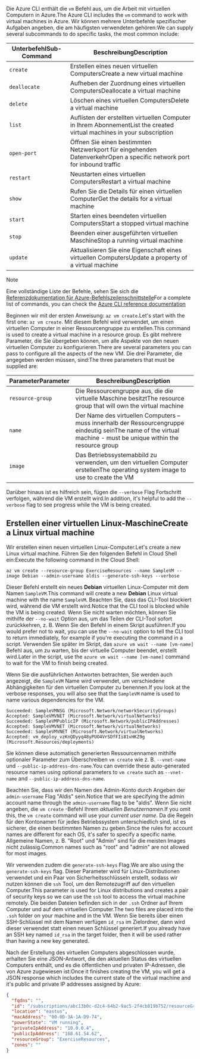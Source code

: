 <span data-ttu-id="4f24d-101">Die Azure CLI enthält die `vm` Befehl aus, um die Arbeit mit virtuellen Computern in Azure.</span><span class="sxs-lookup"><span data-stu-id="4f24d-101">The Azure CLI includes the `vm` command to work with virtual machines in Azure.</span></span> <span data-ttu-id="4f24d-102">Wir können mehrere Unterbefehle spezifischer Aufgaben angeben, die am häufigsten verwendeten gehören:</span><span class="sxs-lookup"><span data-stu-id="4f24d-102">We can supply several subcommands to do specific tasks, the most common include:</span></span>

| <span data-ttu-id="4f24d-103">Unterbefehl</span><span class="sxs-lookup"><span data-stu-id="4f24d-103">Sub-Command</span></span> | <span data-ttu-id="4f24d-104">Beschreibung</span><span class="sxs-lookup"><span data-stu-id="4f24d-104">Description</span></span> |
|-------------|-------------|
| `create`    | <span data-ttu-id="4f24d-105">Erstellen eines neuen virtuellen Computers</span><span class="sxs-lookup"><span data-stu-id="4f24d-105">Create a new virtual machine</span></span> |
| `deallocate` | <span data-ttu-id="4f24d-106">Aufheben der Zuordnung eines virtuellen Computers</span><span class="sxs-lookup"><span data-stu-id="4f24d-106">Deallocate a virtual machine</span></span> |
| `delete` | <span data-ttu-id="4f24d-107">Löschen eines virtuellen Computers</span><span class="sxs-lookup"><span data-stu-id="4f24d-107">Delete a virtual machine</span></span> |
| `list` | <span data-ttu-id="4f24d-108">Auflisten der erstellten virtuellen Computer in Ihrem Abonnement</span><span class="sxs-lookup"><span data-stu-id="4f24d-108">List the created virtual machines in your subscription</span></span> |
| `open-port` | <span data-ttu-id="4f24d-109">Öffnen Sie einen bestimmten Netzwerkport für eingehenden Datenverkehr</span><span class="sxs-lookup"><span data-stu-id="4f24d-109">Open a specific network port for inbound traffic</span></span> |
| `restart` | <span data-ttu-id="4f24d-110">Neustarten eines virtuellen Computers</span><span class="sxs-lookup"><span data-stu-id="4f24d-110">Restart a virtual machine</span></span> |
| `show` | <span data-ttu-id="4f24d-111">Rufen Sie die Details für einen virtuellen Computer</span><span class="sxs-lookup"><span data-stu-id="4f24d-111">Get the details for a virtual machine</span></span> |
| `start` | <span data-ttu-id="4f24d-112">Starten eines beendeten virtuellen Computers</span><span class="sxs-lookup"><span data-stu-id="4f24d-112">Start a stopped virtual machine</span></span> |
| `stop` | <span data-ttu-id="4f24d-113">Beenden einer ausgeführten virtuellen Maschine</span><span class="sxs-lookup"><span data-stu-id="4f24d-113">Stop a running virtual machine</span></span> |
| `update` | <span data-ttu-id="4f24d-114">Aktualisieren Sie eine Eigenschaft eines virtuellen Computers</span><span class="sxs-lookup"><span data-stu-id="4f24d-114">Update a property of a virtual machine</span></span> |

> [!NOTE]
> <span data-ttu-id="4f24d-115">Eine vollständige Liste der Befehle, sehen Sie sich die [Referenzdokumentation für Azure-Befehlszeilenschnittstelle](https://docs.microsoft.com/en-us/cli/azure/reference-index?view=azure-cli-latest)</span><span class="sxs-lookup"><span data-stu-id="4f24d-115">For a complete list of commands, you can check the [Azure CLI reference documentation](https://docs.microsoft.com/en-us/cli/azure/reference-index?view=azure-cli-latest)</span></span>

<span data-ttu-id="4f24d-116">Beginnen wir mit der ersten Anweisung: `az vm create`.</span><span class="sxs-lookup"><span data-stu-id="4f24d-116">Let's start with the first one: `az vm create`.</span></span> <span data-ttu-id="4f24d-117">Mit diesem Befehl wird verwendet, um einen virtuellen Computer in einer Ressourcengruppe zu erstellen.</span><span class="sxs-lookup"><span data-stu-id="4f24d-117">This command is used to create a virtual machine in a resource group.</span></span> <span data-ttu-id="4f24d-118">Es gibt mehrere Parameter, die Sie übergeben können, um alle Aspekte von den neuen virtuellen Computer zu konfigurieren.</span><span class="sxs-lookup"><span data-stu-id="4f24d-118">There are several parameters you can pass to configure all the aspects of the new VM.</span></span> <span data-ttu-id="4f24d-119">Die drei Parameter, die angegeben werden müssen, sind:</span><span class="sxs-lookup"><span data-stu-id="4f24d-119">The three parameters that must be supplied are:</span></span>

| <span data-ttu-id="4f24d-120">Parameter</span><span class="sxs-lookup"><span data-stu-id="4f24d-120">Parameter</span></span> | <span data-ttu-id="4f24d-121">Beschreibung</span><span class="sxs-lookup"><span data-stu-id="4f24d-121">Description</span></span> |
|-----------|-------------|
| `resource-group` | <span data-ttu-id="4f24d-122">Die Ressourcengruppe aus, die die virtuelle Maschine besitzt</span><span class="sxs-lookup"><span data-stu-id="4f24d-122">The resource group that will own the virtual machine</span></span> |
| `name` | <span data-ttu-id="4f24d-123">Der Name des virtuellen Computers – muss innerhalb der Ressourcengruppe eindeutig sein</span><span class="sxs-lookup"><span data-stu-id="4f24d-123">The name of the virtual machine - must be unique within the resource group</span></span> |
| `image` | <span data-ttu-id="4f24d-124">Das Betriebssystemabbild zu verwenden, um den virtuellen Computer erstellen</span><span class="sxs-lookup"><span data-stu-id="4f24d-124">The operating system image to use to create the VM</span></span> |

<span data-ttu-id="4f24d-125">Darüber hinaus ist es hilfreich sein, fügen die `--verbose` Flag Fortschritt verfolgen, während die VM erstellt wird.</span><span class="sxs-lookup"><span data-stu-id="4f24d-125">In addition, it's helpful to add the `--verbose` flag to see progress while the VM is being created.</span></span> 

## <a name="create-a-linux-virtual-machine"></a><span data-ttu-id="4f24d-126">Erstellen einer virtuellen Linux-Maschine</span><span class="sxs-lookup"><span data-stu-id="4f24d-126">Create a Linux virtual machine</span></span>

<span data-ttu-id="4f24d-127">Wir erstellen einen neuen virtuellen Linux-Computer.</span><span class="sxs-lookup"><span data-stu-id="4f24d-127">Let's create a new Linux virtual machine.</span></span> <span data-ttu-id="4f24d-128">Führen Sie den folgenden Befehl in Cloud Shell ein:</span><span class="sxs-lookup"><span data-stu-id="4f24d-128">Execute the following command in the Cloud Shell:</span></span>

```azurecli
az vm create --resource-group ExerciseResources --name SampleVM --image Debian --admin-username aldis --generate-ssh-keys --verbose 
```

<span data-ttu-id="4f24d-129">Dieser Befehl erstellt ein neues **Debian** virtuellen Linux-Computer mit dem Namen `SampleVM`.</span><span class="sxs-lookup"><span data-stu-id="4f24d-129">This command will create a new **Debian** Linux virtual machine with the name `SampleVM`.</span></span> <span data-ttu-id="4f24d-130">Beachten Sie, dass das CLI-Tool blockiert wird, während die VM erstellt wird.</span><span class="sxs-lookup"><span data-stu-id="4f24d-130">Notice that the CLI tool is blocked while the VM is being created.</span></span> <span data-ttu-id="4f24d-131">Wenn Sie nicht warten möchten, können Sie mithilfe der `--no-wait` Option aus, um das Teilen der CLI-Tool sofort zurückkehren, z. B. Wenn Sie den Befehl in einem Skript ausführen.</span><span class="sxs-lookup"><span data-stu-id="4f24d-131">If you would prefer not to wait, you can use the `--no-wait` option to tell the CLI tool to return immediately, for example if you're executing the command in a script.</span></span> <span data-ttu-id="4f24d-132">Verwenden Sie später im Skript, das `azure vm wait --name [vm-name]` Befehl aus, um zu warten, bis der virtuelle Computer beendet, erstellt wird.</span><span class="sxs-lookup"><span data-stu-id="4f24d-132">Later in the script, use the `azure vm wait --name [vm-name]` command to wait for the VM to finish being created.</span></span>

<span data-ttu-id="4f24d-133">Wenn Sie die ausführlichen Antworten betrachten, Sie werden auch angezeigt, die `SampleVM` Name wird verwendet, um verschiedene Abhängigkeiten für den virtuellen Computer zu benennen.</span><span class="sxs-lookup"><span data-stu-id="4f24d-133">If you look at the verbose responses, you will also see that the `SampleVM` name is used to name various dependencies for the VM.</span></span>

```
Succeeded: SampleVMNSG (Microsoft.Network/networkSecurityGroups)
Accepted: SampleVMVNET (Microsoft.Network/virtualNetworks)
Succeeded: SampleVMPublicIP (Microsoft.Network/publicIPAddresses)
Accepted: SampleVMVNET (Microsoft.Network/virtualNetworks)
Succeeded: SampleVMVNET (Microsoft.Network/virtualNetworks)
Accepted: vm_deploy_vzKnQDyyq48yPUO4VrSDfFIi81vHKZ9g (Microsoft.Resources/deployments)
```

<span data-ttu-id="4f24d-134">Sie können diese automatisch generierten Ressourcennamen mithilfe optionaler Parameter zum Überschreiben `vm create` wie z. B. `--vnet-name` und `--public-ip-address-dns-name`.</span><span class="sxs-lookup"><span data-stu-id="4f24d-134">You can override these auto-generated resource names using optional parameters to `vm create` such as `--vnet-name` and `--public-ip-address-dns-name`.</span></span>

<span data-ttu-id="4f24d-135">Beachten Sie, dass wir den Namen des Admin-Konto durch Angeben der `admin-username` Flag "Aldis" sein.</span><span class="sxs-lookup"><span data-stu-id="4f24d-135">Notice that we are specifying the admin account name through the `admin-username` flag to be "aldis".</span></span> <span data-ttu-id="4f24d-136">Wenn Sie nicht angeben, die `vm create` -Befehl Ihrem _aktuellen Benutzernamen_.</span><span class="sxs-lookup"><span data-stu-id="4f24d-136">If you omit this, the `vm create` command will use your _current user name_.</span></span> <span data-ttu-id="4f24d-137">Da die Regeln für den Kontonamen für jedes Betriebssystem unterschiedlich sind, ist es sicherer, die einen bestimmten Namen zu geben.</span><span class="sxs-lookup"><span data-stu-id="4f24d-137">Since the rules for account names are different for each OS, it's safer to specify a specific name.</span></span> <span data-ttu-id="4f24d-138">Allgemeine Namen, z. B. "Root" und "Admin" sind für die meisten Images nicht zulässig.</span><span class="sxs-lookup"><span data-stu-id="4f24d-138">Common names such as "root" and "admin" are not allowed for most images.</span></span>

<span data-ttu-id="4f24d-139">Wir verwenden zudem die `generate-ssh-keys` Flag.</span><span class="sxs-lookup"><span data-stu-id="4f24d-139">We are also using the `generate-ssh-keys` flag.</span></span> <span data-ttu-id="4f24d-140">Dieser Parameter wird für Linux-Distributionen verwendet und ein Paar von Sicherheitsschlüsseln erstellt, sodass wir nutzen können die `ssh` Tool, um den Remotezugriff auf den virtuellen Computer.</span><span class="sxs-lookup"><span data-stu-id="4f24d-140">This parameter is used for Linux distributions and creates a pair of security keys so we can use the `ssh` tool to access the virtual machine remotely.</span></span> <span data-ttu-id="4f24d-141">Die beiden Dateien befinden sich in der `.ssh` Ordner auf Ihrem Computer und auf dem virtuellen Computer.</span><span class="sxs-lookup"><span data-stu-id="4f24d-141">The two files are placed into the `.ssh` folder on your machine and in the VM.</span></span> <span data-ttu-id="4f24d-142">Wenn Sie bereits über einen SSH-Schlüssel mit dem Namen verfügen `id_rsa` im Zielordner, dann wird dieser verwendet statt einen neuen Schlüssel generiert.</span><span class="sxs-lookup"><span data-stu-id="4f24d-142">If you already have an SSH key named `id_rsa` in the target folder, then it will be used rather than having a new key generated.</span></span>

<span data-ttu-id="4f24d-143">Nach der Erstellung des virtuellen Computers abgeschlossen wurde, erhalten Sie eine JSON-Antwort, die den aktuellen Status des virtuellen Computers enthält, und es die öffentlichen und privaten IP-Adressen, die von Azure zugewiesen ist:</span><span class="sxs-lookup"><span data-stu-id="4f24d-143">Once it finishes creating the VM, you will get a JSON response which includes the current state of the virtual machine and it's public and private IP addresses assigned by Azure:</span></span>

```json
{
  "fqdns": "",
  "id": "/subscriptions/abc13b0c-d2c4-64b2-9ac5-2f4cb819b752/resourceGroups/ExerciseResources/providers/Microsoft.Compute/virtualMachines/SampleVM",
  "location": "eastus",
  "macAddress": "00-0D-3A-1A-D9-74",
  "powerState": "VM running",
  "privateIpAddress": "10.0.0.4",
  "publicIpAddress": "168.61.54.62",
  "resourceGroup": "ExerciseResources",
  "zones": ""
}
```

